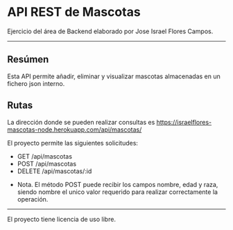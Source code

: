 # API REST de Mascotas
Ejercicio del área de Backend elaborado por Jose Israel Flores Campos.
***
## Resúmen
Esta API permite añadir, eliminar y visualizar mascotas almacenadas en un fichero json interno.
## Rutas
La dirección donde se pueden realizar consultas es https://israelflores-mascotas-node.herokuapp.com/api/mascotas/

El proyecto permite las siguientes solicitudes:
* GET /api/mascotas
* POST /api/mascotas
* DELETE /api/mascotas/:id

- Nota. El método POST puede recibir los campos nombre, edad y raza, siendo nombre el unico valor requerido para realizar correctamente la operación.
***
El proyecto tiene licencia de uso libre.